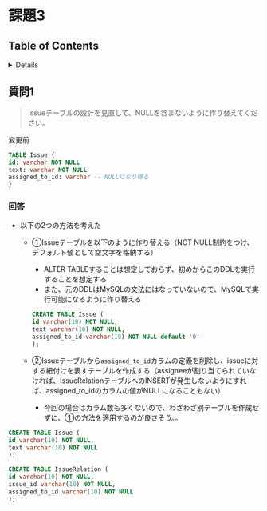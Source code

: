 # 課題3

## Table of Contents
<!-- START doctoc generated TOC please keep comment here to allow auto update -->
<!-- DON'T EDIT THIS SECTION, INSTEAD RE-RUN doctoc TO UPDATE -->
<details>
<summary>Details</summary>

- [質問1](#%E8%B3%AA%E5%95%8F1)
  - [回答](#%E5%9B%9E%E7%AD%94)

</details>
<!-- END doctoc generated TOC please keep comment here to allow auto update -->

## 質問1

> Issueテーブルの設計を見直して、NULLを含まないように作り替えてください。

変更前

```sql
TABLE Issue {
id: varchar NOT NULL
text: varchar NOT NULL
assigned_to_id: varchar -- NULLになり得る
}
```

### 回答

- 以下の2つの方法を考えた
  - ①Issueテーブルを以下のように作り替える（NOT NULL制約をつけ、デフォルト値として空文字を格納する）
    - ALTER TABLEすることは想定しておらず、初めからこのDDLを実行することを想定する
    - また、元のDDLはMySQLの文法にはなっていないので、MySQLで実行可能になるように作り替える

    ```sql
    CREATE TABLE Issue (
    id varchar(10) NOT NULL,
    text varchar(10) NOT NULL,
    assigned_to_id varchar(10) NOT NULL default '0'
    );
    ```
  
  - ②Issueテーブルから`assigned_to_id`カラムの定義を削除し、issueに対する紐付けを表すテーブルを作成する（assigneeが割り当てられていなければ、IssueRelationテーブルへのINSERTが発生しないようにすれば、assigned_to_idのカラムの値がNULLになることもない）
    - 今回の場合はカラム数も多くないので、わざわざ別テーブルを作成せずに、①の方法を適用するのが良さそう。。

```sql
CREATE TABLE Issue (
id varchar(10) NOT NULL,
text varchar(10) NOT NULL
);

CREATE TABLE IssueRelation (
id varchar(10) NOT NULL,
issue_id varchar(10) NOT NULL,
assigned_to_id varchar(10) NOT NULL
);
```
